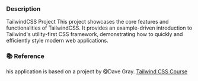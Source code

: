 ### Description
TailwindCSS Project
This project showcases the core features and functionalities of TailwindCSS. It provides an example-driven introduction to Tailwind's utility-first CSS framework, demonstrating how to quickly and efficiently style modern web applications.

### 📚 Reference
his application is based on a project by @Dave Gray. 
[Tailwind CSS Course](https://github.com/gitdagray/tailwind-css-course)
